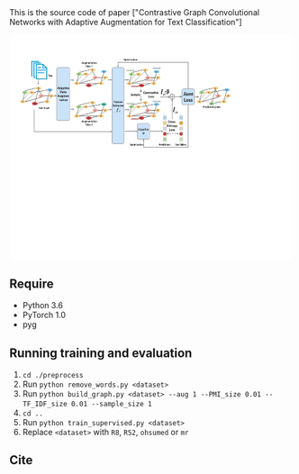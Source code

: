 ##
This is the source code of paper ["Contrastive Graph Convolutional Networks with Adaptive Augmentation for Text Classification"]
<div align="center">    
<img src="https://github.com/yangyt-2020/CGA2TC/blob/main/src/model.pdf?raw=true" width="500px" height="400px" alt="model.pdf" align=center />
</div>

## Require

* Python 3.6
* PyTorch 1.0
* pyg

## Running training and evaluation

1. `cd ./preprocess`
2. Run `python remove_words.py <dataset>`
3. Run `python build_graph.py <dataset> --aug 1 --PMI_size 0.01 --TF_IDF_size 0.01 --sample_size 1`
4. `cd ..`
5. Run `python train_supervised.py <dataset>`
6. Replace `<dataset>` with `R8`, `R52`, `ohsumed` or `mr`


## Cite

